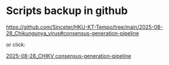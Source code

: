 # Scripts backup in github
https://github.com/Sinceter/HKU-KT-Tempo/tree/main/2025-08-28_Chikungunya_virus#consensus-generation-pipeline

or click:

[2025-08-28_CHIKV consensus-generation-pipeline](https://github.com/Sinceter/HKU-KT-Tempo/tree/main/2025-08-28_Chikungunya_virus#consensus-generation-pipeline)
